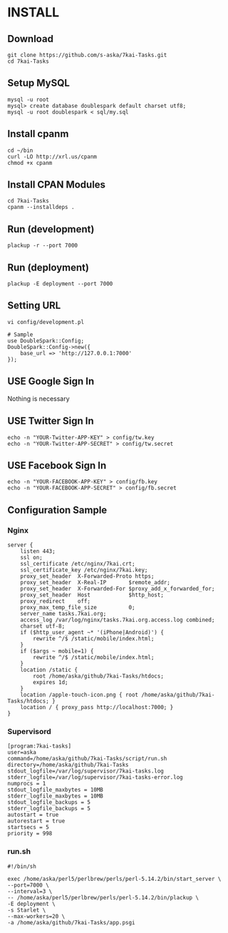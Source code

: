 # INSTALL

## Download
    git clone https://github.com/s-aska/7kai-Tasks.git
    cd 7kai-Tasks

## Setup MySQL
    mysql -u root
    mysql> create database doublespark default charset utf8;
    mysql -u root doublespark < sql/my.sql

## Install cpanm
    cd ~/bin
    curl -LO http://xrl.us/cpanm
    chmod +x cpanm

## Install CPAN Modules
    cd 7kai-Tasks
    cpanm --installdeps .

## Run (development)
    plackup -r --port 7000

## Run (deployment)
    plackup -E deployment --port 7000

## Setting URL
    vi config/development.pl

    # Sample
    use DoubleSpark::Config;
    DoubleSpark::Config->new({
        base_url => 'http://127.0.0.1:7000'
    });

## USE Google Sign In
Nothing is necessary

## USE Twitter Sign In
    echo -n "YOUR-Twitter-APP-KEY" > config/tw.key
    echo -n "YOUR-Twitter-APP-SECRET" > config/tw.secret

## USE Facebook Sign In
    echo -n "YOUR-FACEBOOK-APP-KEY" > config/fb.key
    echo -n "YOUR-FACEBOOK-APP-SECRET" > config/fb.secret

## Configuration Sample

### Nginx

    server {
        listen 443;
        ssl on;
        ssl_certificate /etc/nginx/7kai.crt;
        ssl_certificate_key /etc/nginx/7kai.key;
        proxy_set_header  X-Forwarded-Proto https;
        proxy_set_header  X-Real-IP       $remote_addr;
        proxy_set_header  X-Forwarded-For $proxy_add_x_forwarded_for;
        proxy_set_header  Host            $http_host;
        proxy_redirect    off;
        proxy_max_temp_file_size          0;
        server_name tasks.7kai.org;
        access_log /var/log/nginx/tasks.7kai.org.access.log combined;
        charset utf-8;
        if ($http_user_agent ~* '(iPhone|Android)') {
            rewrite ^/$ /static/mobile/index.html;
        }
        if ($args ~ mobile=1) {
            rewrite ^/$ /static/mobile/index.html;
        }
        location /static {
            root /home/aska/github/7kai-Tasks/htdocs;
            expires 1d;
        }
        location /apple-touch-icon.png { root /home/aska/github/7kai-Tasks/htdocs; }
        location / { proxy_pass http://localhost:7000; }
    }

### Supervisord

    [program:7kai-tasks]
    user=aska
    command=/home/aska/github/7kai-Tasks/script/run.sh
    directory=/home/aska/github/7kai-Tasks
    stdout_logfile=/var/log/supervisor/7kai-tasks.log
    stderr_logfile=/var/log/supervisor/7kai-tasks-error.log
    numprocs = 1
    stdout_logfile_maxbytes = 10MB
    stderr_logfile_maxbytes = 10MB
    stdout_logfile_backups = 5
    stderr_logfile_backups = 5
    autostart = true
    autorestart = true
    startsecs = 5
    priority = 998

### run.sh

    #!/bin/sh

    exec /home/aska/perl5/perlbrew/perls/perl-5.14.2/bin/start_server \
    --port=7000 \
    --interval=3 \
    -- /home/aska/perl5/perlbrew/perls/perl-5.14.2/bin/plackup \
    -E deployment \
    -s Starlet \
    --max-workers=20 \
    -a /home/aska/github/7kai-Tasks/app.psgi
